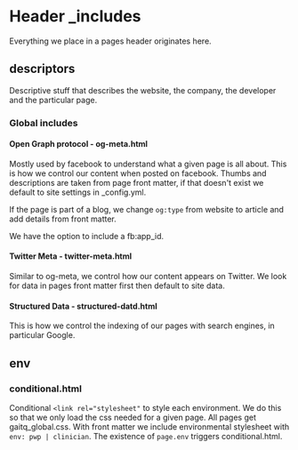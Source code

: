 # Header _includes

Everything we place in a pages header originates here.

## descriptors

Descriptive stuff that describes the website, the company, the developer and the particular page.

### Global includes

#### Open Graph protocol - og-meta.html

Mostly used by facebook to understand what a given page is all about. This is how we control our content when posted on facebook. Thumbs and descriptions are taken from page front matter, if that doesn't exist we default to site settings in _config.yml.

If the page is part of a blog, we change `og:type` from website to article and add details from front matter.

We have the option to include a fb:app_id.

#### Twitter Meta - twitter-meta.html

Similar to og-meta, we control how our content appears on Twitter. We look for data in pages front matter first then default to site data.

#### Structured Data - structured-datd.html

This is how we control the indexing of our pages with search engines, in particular Google.

## env

### conditional.html

Conditional `<link rel="stylesheet"` to style each environment. We do this so that we only load the css needed for a given page. All pages get gaitq_global.css. With front matter we include environmental stylesheet with `env: pwp | clinician`. The existence of `page.env` triggers conditional.html. 
